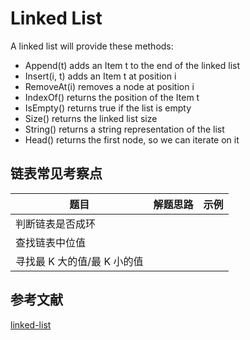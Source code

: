 # Linked List

A linked list will provide these methods:

- Append(t) adds an Item t to the end of the linked list
- Insert(i, t) adds an Item t at position i
- RemoveAt(i) removes a node at position i
- IndexOf() returns the position of the Item t
- IsEmpty() returns true if the list is empty
- Size() returns the linked list size
- String() returns a string representation of the list
- Head() returns the first node, so we can iterate on it

## 链表常见考察点

|题目|解题思路|示例|
|---|---|---|
|判断链表是否成环|||
|查找链表中位值|||
|寻找最 K 大的值/最 K 小的值|||

## 参考文献

[linked-list](https://flaviocopes.com/golang-data-structure-linked-list/)